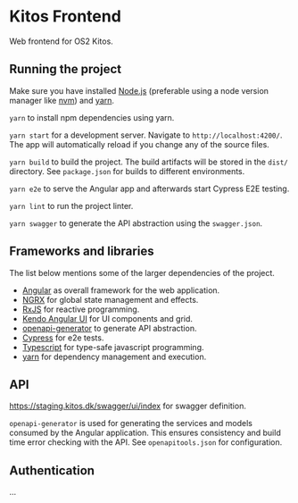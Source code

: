 # Kitos Frontend

Web frontend for OS2 Kitos.

## Running the project

Make sure you have installed [Node.js](https://nodejs.org/en/) (preferable using a node version manager like [nvm](https://github.com/nvm-sh/nvm)) and [yarn](https://classic.yarnpkg.com/en/docs/install).

`yarn` to install npm dependencies using yarn.

`yarn start` for a development server. Navigate to `http://localhost:4200/`. The app will automatically reload if you change any of the source files.

`yarn build` to build the project. The build artifacts will be stored in the `dist/` directory. See `package.json` for builds to different environments.

`yarn e2e` to serve the Angular app and afterwards start Cypress E2E testing.

`yarn lint` to run the project linter.

`yarn swagger` to generate the API abstraction using the `swagger.json`.

## Frameworks and libraries

The list below mentions some of the larger dependencies of the project.

- [Angular](https://angular.io) as overall framework for the web application.
- [NGRX](https://ngrx.io) for global state management and effects.
- [RxJS](https://rxjs-dev.firebaseapp.com/) for reactive programming.
- [Kendo Angular UI](https://www.telerik.com/kendo-angular-ui) for UI components and grid.
- [openapi-generator](https://openapi-generator.tech/) to generate API abstraction.
- [Cypress](https://www.cypress.io/) for e2e tests.
- [Typescript](https://www.typescriptlang.org) for type-safe javascript programming.
- [yarn](https://yarnpkg.com/lang/en/) for dependency management and execution.

## API

https://staging.kitos.dk/swagger/ui/index for swagger definition.

`openapi-generator` is used for generating the services and models consumed by the Angular application. This ensures consistency and build time error checking with the API. See `openapitools.json` for configuration.

## Authentication

...

